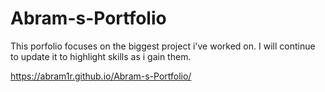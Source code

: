 # Abram-s-Portfolio

This porfolio focuses on the biggest project i've worked on. I will continue to update it to highlight skills as i gain them.

https://abram1r.github.io/Abram-s-Portfolio/
